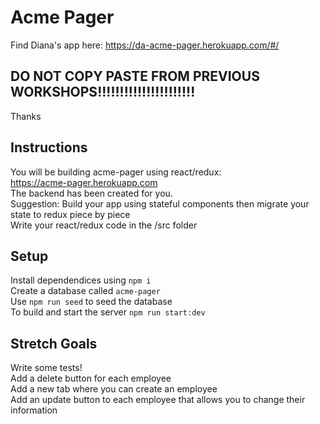 # Acme Pager

Find Diana's app here: https://da-acme-pager.herokuapp.com/#/

## DO NOT COPY PASTE FROM PREVIOUS WORKSHOPS!!!!!!!!!!!!!!!!!!!!!!

Thanks

## Instructions

You will be building acme-pager using react/redux:  
https://acme-pager.herokuapp.com  
The backend has been created for you.  
Suggestion: Build your app using stateful components then migrate your state to redux piece by piece  
Write your react/redux code in the /src folder

## Setup

Install dependendices using `npm i`  
Create a database called `acme-pager`  
Use `npm run seed` to seed the database  
To build and start the server `npm run start:dev`

## Stretch Goals

Write some tests!  
Add a delete button for each employee  
Add a new tab where you can create an employee  
Add an update button to each employee that allows you to change their information
